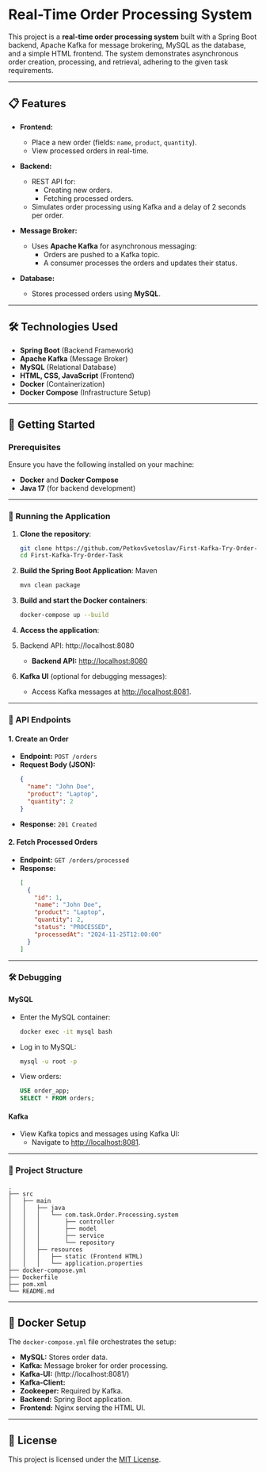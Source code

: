 # Real-Time Order Processing System

This project is a **real-time order processing system** built with a Spring Boot backend, Apache Kafka for message brokering, MySQL as the database, and a simple HTML frontend. The system demonstrates asynchronous order creation, processing, and retrieval, adhering to the given task requirements.

---

## 📋 Features

- **Frontend:**
  - Place a new order (fields: `name`, `product`, `quantity`).
  - View processed orders in real-time.

- **Backend:**
  - REST API for:
    - Creating new orders.
    - Fetching processed orders.
  - Simulates order processing using Kafka and a delay of 2 seconds per order.

- **Message Broker:**
  - Uses **Apache Kafka** for asynchronous messaging:
    - Orders are pushed to a Kafka topic.
    - A consumer processes the orders and updates their status.

- **Database:**
  - Stores processed orders using **MySQL**.

---

## 🛠️ Technologies Used

- **Spring Boot** (Backend Framework)
- **Apache Kafka** (Message Broker)
- **MySQL** (Relational Database)
- **HTML, CSS, JavaScript** (Frontend)
- **Docker** (Containerization)
- **Docker Compose** (Infrastructure Setup)

---

## 🚀 Getting Started

### Prerequisites

Ensure you have the following installed on your machine:
- **Docker** and **Docker Compose**
- **Java 17** (for backend development)

---

### 🐳 Running the Application

1. **Clone the repository**:
   ```bash
   git clone https://github.com/PetkovSvetoslav/First-Kafka-Try-Order-Task/
   cd First-Kafka-Try-Order-Task
   ```
2. **Build the Spring Boot Application**:
   Maven
   ```bash
   mvn clean package
   ```
3. **Build and start the Docker containers**:
   ```bash
   docker-compose up --build
   ```
4. **Access the application**:
5. Backend API: http://localhost:8080
   - **Backend API:** [http://localhost:8080](http://localhost:8080)

6. **Kafka UI** (optional for debugging messages):
   - Access Kafka messages at [http://localhost:8081](http://localhost:8081).

---

### 📜 API Endpoints

#### 1. Create an Order
- **Endpoint:** `POST /orders`
- **Request Body (JSON):**
  ```json
  {
    "name": "John Doe",
    "product": "Laptop",
    "quantity": 2
  }
  ```
- **Response:** `201 Created`

#### 2. Fetch Processed Orders
- **Endpoint:** `GET /orders/processed`
- **Response:**
  ```json
  [
    {
      "id": 1,
      "name": "John Doe",
      "product": "Laptop",
      "quantity": 2,
      "status": "PROCESSED",
      "processedAt": "2024-11-25T12:00:00"
    }
  ]
  ```

---

### 🛠️ Debugging

#### MySQL
- Enter the MySQL container:
  ```bash
  docker exec -it mysql bash
  ```
- Log in to MySQL:
  ```bash
  mysql -u root -p
  ```
- View orders:
  ```sql
  USE order_app;
  SELECT * FROM orders;
  ```

#### Kafka
- View Kafka topics and messages using Kafka UI:
  - Navigate to [http://localhost:8081](http://localhost:8081).

---

### 🔧 Project Structure

```
.
├── src
│   ├── main
│   │   ├── java
│   │   │   └── com.task.Order.Processing.system
│   │   │       ├── controller
│   │   │       ├── model
│   │   │       ├── service
│   │   │       └── repository
│   │   ├── resources
│   │   │   ├── static (Frontend HTML)
│   │   │   └── application.properties
├── docker-compose.yml
├── Dockerfile
├── pom.xml
└── README.md
```

---

## 📂 Docker Setup

The `docker-compose.yml` file orchestrates the setup:
- **MySQL:** Stores order data.
- **Kafka:** Message broker for order processing.
- **Kafka-UI:** (http://localhost:8081/)
- **Kafka-Client:** 
- **Zookeeper:** Required by Kafka.
- **Backend:** Spring Boot application.
- **Frontend:** Nginx serving the HTML UI.

---

## 📜 License

This project is licensed under the [MIT License](LICENSE).
